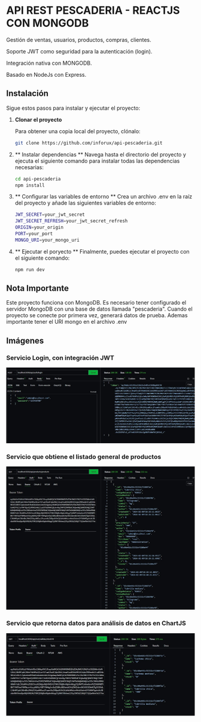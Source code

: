 # API REST PESCADERIA - REACTJS CON MONGODB

Gestión de ventas, usuarios, productos, compras, clientes. 

Soporte JWT como seguridad para la autenticación (login).

Integración nativa con MONGODB.

Basado en NodeJs con Express.

## Instalación

Sigue estos pasos para instalar y ejecutar el proyecto:

1. **Clonar el proyecto**

    Para obtener una copia local del proyecto, clónalo:

    ```bash
    git clone https://github.com/inforux/api-pescaderia.git


2. ** Instalar dependencias **
    Navega hasta el directorio del proyecto y ejecuta el siguiente comando para instalar todas las dependencias necesarias: 

    ```bash
    cd api-pescaderia
    npm install


3. ** Configurar las variables de entorno  **
    Crea un archivo .env en la raíz del proyecto y añade las siguientes variables de entorno:

    ```bash
    JWT_SECRET=your_jwt_secret
    JWT_SECRET_REFRESH=your_jwt_secret_refresh
    ORIGIN=your_origin
    PORT=your_port
    MONGO_URI=your_mongo_uri


4. ** Ejecutar el poryecto **
    Finalmente, puedes ejecutar el proyecto con el siguiente comando: 

    ```bash
    npm run dev


## Nota Importante

Este proyecto funciona con MongoDB. Es necesario tener configurado el servidor MongoDB con una base de datos llamada "pescaderia". Cuando el proyecto se conecte por primera vez, generará datos de prueba.
Ademas importante tener el URI mongo en el archivo .env


## Imágenes

### Servicio Login, con integración JWT
![Servicio Login](/src/images/login.jpg)

### Servicio que obtiene el listado general de productos
![Listado de Productos](/src/images/listProductos.jpg)

### Servicio que retorna datos para análisis de datos en ChartJS
![Reportes](/src/images/reportes.jpg)